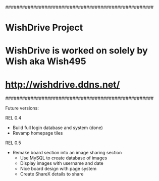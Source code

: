 #####################################################
#                 WishDrive Project                 #
# WishDrive is worked on solely by Wish aka Wish495 #
#             http://wishdrive.ddns.net/            #
#####################################################

Future versions:

REL 0.4
- Build full login database and system (done)
- Revamp homepage tiles

REL 0.5
- Remake board section into an image sharing section
  - Use MySQL to create database of images
  - Display images with username and date
  - Nice board design with page system
  - Create ShareX details to share
